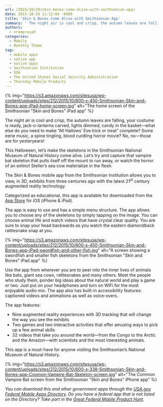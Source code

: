 ```yaml
---
url: /2015/10/29/skin-bones-come-alive-with-smithsonian-app/
date: 2015-10-29 11:12:04 -0400
title: 'Skin & Bones Come Alive with Smithsonian App'
summary: ' The night air is cool and crisp, the autumn leaves are falling, your costume is ready, jack-o-lanterns carved, lights dimmed, candy in the basket&mdash;what else do you need to make &#8220;All Hallows&rsquo; Eve trick or treat&#8221; complete?&nbsp;Some eerie music,&nbsp;a spine tingling,'
authors:
  - nramprasad
categories:
  - Mobile
  - Monthly Theme
tag:
  - mobile apps
  - native app
  - native apps
  - Smithsonian Institution
  - SSA
  - The United States Social Security Administration
  - Thursday Mobile Products
---
```


{% img="https://s3.amazonaws.com/sitesusa/wp-content/uploads/sites/212/2015/10/600-x-450-Smithsonian-Skin-and-Bones-app-iPad-home-screen.jpg" alt="The home screen of the Smithsonian "Skin and Bones" iPad app" %}

The night air is cool and crisp, the autumn leaves are falling, your costume is ready, jack-o-lanterns carved, lights dimmed, candy in the basket—what else do you need to make &#8220;All Hallows’ Eve trick or treat&#8221; complete? Some eerie music, a spine tingling, blood curdling horror movie? No, no—those are for yesteryears!

<p style="text-align: left">
  This Halloween, let’s make the skeletons in the Smithsonian National Museum of Natural History come alive. Let’s try and capture that vampire bat skeleton that pulls itself off the mount to run away, or watch the horror of an extinct Steller&#8217;s sea cow materialize in the flesh.
</p>

The Skin & Bones mobile app from the Smithsonian Institution allows you to view, in 3D, exhibits from three centuries ago with the latest 21<sup>st</sup> century augmented reality technology.

Categorized as educational, this app is available for downloaded from the [App Store](https://itunes.apple.com/us/app/skin-bones/id929733243?ls=1&mt=8) for iOS (iPhone & iPad).

The app is easy to use and has a simple menu structure. The app allows you to choose any of the skeletons by simply tapping on the image. You can choose animal life and watch videos that have crystal clear quality. You are sure to snap your head backwards as you watch the eastern diamondback rattlesnake snap at you.

{% img="https://s3.amazonaws.com/sitesusa/wp-content/uploads/sites/212/2015/10/600-x-450-Smithsonian-Skin-and-Bones-app-iPad-swordfish-and-other-fish.jpg" alt="A screen showing a swordfish and smaller fish skeletons from the Smithsonian "Skin and Bones" iPad app" %}

Use the app from wherever you are to peer into the inner lives of animals like bats, giant sea cows, rattlesnakes and many others. Meet the people who study them, ponder big ideas about the natural world and play a game or two. Just put on your headphones and turn on WiFi for the most enjoyable audio mix. The app also has built-in accessibility features: captioned videos and animations as well as voice-overs.

The app features:

  * Nine augmented reality experiences with 3D tracking that will change the way you see the exhibits
  * Two games and two interactive activities that offer amusing ways to pick up a few animal skills
  * 32 videos that take you around the world—from the Congo to the Arctic and the Amazon—with scientists and the most interesting animals.

This app is a must-have for anyone visiting the Smithsonian’s National Museum of Natural History.

{% img="https://s3.amazonaws.com/sitesusa/wp-content/uploads/sites/212/2015/10/600-x-338-Smithsonian-Skin-and-Bones-app-Coomon-Vampire-Bat-Skeleton-screen.jpg" alt="The Common Vampire Bat screen from the Smithsonian "Skin and Bones" iPhone app" %}

_You can download this and other government apps through the [USA.gov Federal Mobile Apps Directory](https://www.usa.gov/mobile-apps). Do you have a federal app that is not listed on the Directory? Take part in the [Great Federal Mobile Product Hunt](https://www.WHATEVER/2015/05/21/start-sleuthing-with-the-great-federal-mobile-product-hunt/)._